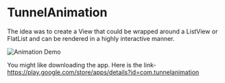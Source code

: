 # TunnelAnimation

The idea was to create a View that could be wrapped around a ListView or FlatList and can be rendered in a highly interactive manner.

![Animation Demo](/myAnimApp.gif)

You might like downloading the app. Here is the link-
https://play.google.com/store/apps/details?id=com.tunnelanimation
